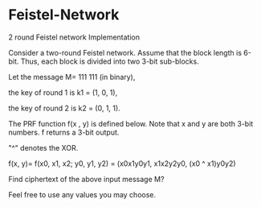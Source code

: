 # Feistel-Network
2 round Feistel network Implementation 


Consider a two-round Feistel network. Assume that the block length is 6-bit. Thus, each block is divided into two 3-bit sub-blocks.

Let the message M= 111 111 (in binary),

the key of round 1 is k1 = (1, 0, 1),

the key of round 2 is k2 = (0, 1, 1).

The PRF function f(x , y) is defined below. Note that x and y are both 3-bit numbers. f returns a 3-bit output.

"^" denotes the XOR.

f(x, y)= f(x0, x1, x2; y0, y1, y2) = (x0x1y0y1,  x1x2y2y0,  (x0 ^ x1)y0y2)

 Find ciphertext of the above input message M?
 
 Feel free to use any values you may choose.

